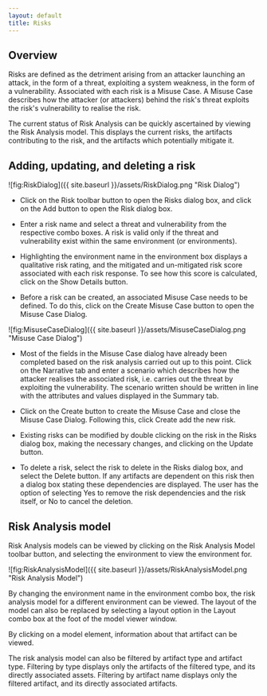 ```yaml
---
layout: default
title: Risks
---
```


## Overview ##

Risks are defined as the detriment arising from an attacker launching an attack, in the form of a threat, exploiting a system weakness, in the form of a vulnerability.
Associated with each risk is a Misuse Case.  A Misuse Case describes how the attacker (or attackers) behind the risk's threat exploits the risk's vulnerability to realise the risk.

The current status of Risk Analysis can be quickly ascertained by viewing the Risk Analysis model.  This displays the current risks, the artifacts contributing to the risk, and the artifacts which potentially mitigate it.  

## Adding, updating, and deleting a risk ##

![fig:RiskDialog]({{ site.baseurl }}/assets/RiskDialog.png "Risk Dialog")

* Click on the Risk toolbar button to open the Risks dialog box, and click on the Add button to open the Risk dialog box.

* Enter a risk name and select a threat and vulnerability from the respective combo boxes.  A risk is valid only if the threat and vulnerability exist within the same environment (or environments).

* Highlighting the environment name in the environment box displays a qualitative risk rating, and the mitigated and un-mitigated risk score associated with each risk response.  To see how this score is calculated, click on the Show Details button.

* Before a risk can be created, an associated Misuse Case needs to be defined.  To do this, click on the Create Misuse Case button to open the Misuse Case Dialog.

![fig:MisuseCaseDialog]({{ site.baseurl }}/assets/MisuseCaseDialog.png "Misuse Case Dialog")

* Most of the fields in the Misuse Case dialog have already been completed based on the risk analysis carried out up to this point.  Click on the Narrative tab and enter a scenario which describes how the attacker realises the associated risk, i.e. carries out the threat by exploiting the vulnerability.  The scenario written should be written in line with the attributes and values displayed in the Summary tab.

* Click on the Create button to create the Misuse Case and close the Misuse Case Dialog.  Following this, click Create add the new risk.

* Existing risks can be modified by double clicking on the risk in the Risks dialog box, making the necessary changes, and clicking on the Update button.

* To delete a risk, select the risk to delete in the Risks dialog box, and select the Delete button.  If any artifacts are dependent on this risk then a dialog box stating these dependencies are displayed.  The user has the option of selecting Yes to remove the risk dependencies and the risk itself, or No to cancel the deletion.

## Risk Analysis model ##

Risk Analysis models can be viewed by clicking on the Risk Analysis Model toolbar button, and selecting the environment to view the environment for.

![fig:RiskAnalysisModel]({{ site.baseurl }}/assets/RiskAnalysisModel.png "Risk Analysis Model")

By changing the environment name in the environment combo box, the risk analysis model for a different environment can be viewed.  The layout of the model can also be replaced by selecting a layout option in the Layout combo box at the foot of the model viewer window.

By clicking on a model element, information about that artifact can be viewed.  

The risk analysis model can also be filtered by artifact type and artifact type.  Filtering by type displays only the artifacts of the filtered type, and its directly associated assets.  Filtering by artifact name displays only the filtered artifact, and its directly associated artifacts.
